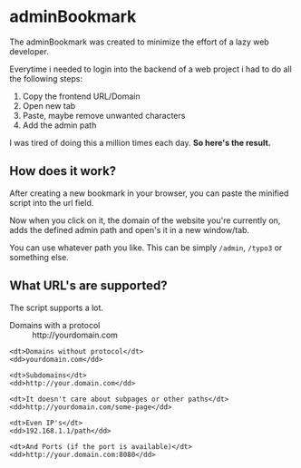 # adminBookmark

The adminBookmark was created to minimize the effort of a lazy web developer.

Everytime i needed to login into the backend of a web project i had to do all the following steps:

1. Copy the frontend URL/Domain
2. Open new tab
3. Paste, maybe remove unwanted characters
4. Add the admin path


I was tired of doing this a million times each day.
**So here's the result.**


## How does it work?

After creating a new bookmark in your browser, you can paste the minified script into the url field.

Now when you click on it, the domain of the website you're currently on, adds the defined admin path and open's it in a new window/tab.

You can use whatever path you like. This can be simply `/admin`, `/typo3` or something else.

## What URL's are supported?

The script supports a lot.
<dl>
	<dt>Domains with a protocol</dt>
	<dd>http://yourdomain.com</dd>

	<dt>Domains without protocol</dt>
	<dd>yourdomain.com</dd>

	<dt>Subdomains</dt>
	<dd>http://your.domain.com</dd>

	<dt>It doesn't care about subpages or other paths</dt>
	<dd>http://yourdomain.com/some-page</dd>

	<dt>Even IP's</dt>
	<dd>192.168.1.1/path</dd>

	<dt>And Ports (if the port is available)</dt>
	<dd>http://your.domain.com:8080</dd>
</dl>